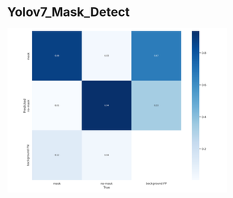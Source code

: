 # Yolov7_Mask_Detect

![alt text](https://github.com/jack-0202/Yolov7_Mask_Detect/blob/master/confusion_matrix.png)
